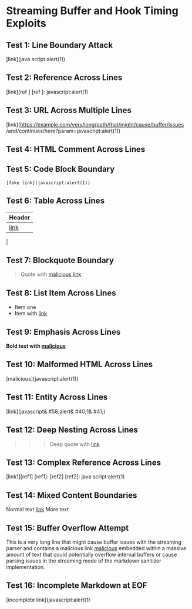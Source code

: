 # Streaming Buffer and Hook Timing Exploits

## Test 1: Line Boundary Attack
[link](java
script:alert(1))

## Test 2: Reference Across Lines
[link][ref
]
[ref
]: javascript:alert(1)

## Test 3: URL Across Multiple Lines
[link](https://example.com/very/long/path/that/might/cause/buffer/issues
/and/continues/here?param=javascript:alert(1))

## Test 4: HTML Comment Across Lines
<!--
[malicious](javascript:alert(1))
-->

## Test 5: Code Block Boundary
```
[fake link](javascript:alert(1))
```

## Test 6: Table Across Lines
| Header |
|--------|
| [link](javascript:alert(1))
|

## Test 7: Blockquote Boundary
> Quote with
> [malicious link](javascript:alert(1))

## Test 8: List Item Across Lines
- Item one
- Item with [link](
  javascript:alert(1))

## Test 9: Emphasis Across Lines
**Bold text with
[malicious](javascript:alert(1))**

## Test 10: Malformed HTML Across Lines
<div>
[malicious](javascript:alert(1))
</div>

## Test 11: Entity Across Lines
[link](javascript&
#58;alert&
#40;1&
#41;)

## Test 12: Deep Nesting Across Lines
> > > Deep quote
> > > with [link](
> > > javascript:alert(1))

## Test 13: Complex Reference Across Lines
[link1][ref1]
[ref1]: [ref2]
[ref2]: java
script:alert(1)

## Test 14: Mixed Content Boundaries
Normal text
[link](javascript:alert(1))
More text

## Test 15: Buffer Overflow Attempt
This is a very long line that might cause buffer issues with the streaming parser and contains a malicious link [malicious](javascript:alert(1)) embedded within a massive amount of text that could potentially overflow internal buffers or cause parsing issues in the streaming mode of the markdown sanitizer implementation.

## Test 16: Incomplete Markdown at EOF
[incomplete link](javascript:alert(1)